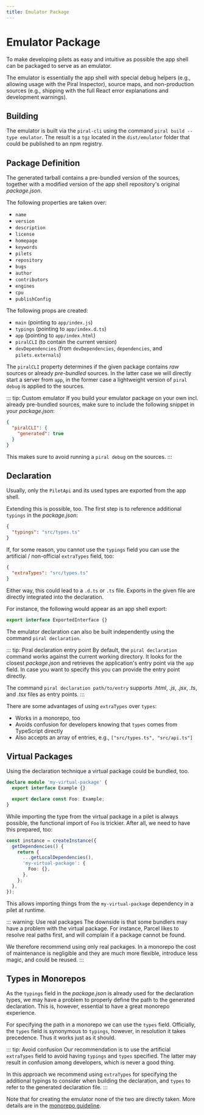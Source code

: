 ```yaml
---
title: Emulator Package
---
```


# Emulator Package

To make developing pilets as easy and intuitive as possible the app shell can be packaged to serve as an emulator.

The emulator is essentially the app shell with special debug helpers (e.g., allowing usage with the Piral Inspector), source maps, and non-production sources (e.g., shipping with the full React error explanations and development warnings).

## Building

The emulator is built via the `piral-cli` using the command `piral build --type emulator`. The result is a `tgz` located in the `dist/emulator` folder that could be published to an npm registry.

## Package Definition

The generated tarball contains a pre-bundled version of the sources, together with a modified version of the app shell repository's original *package.json*.

The following properties are taken over:

- `name`
- `version`
- `description`
- `license`
- `homepage`
- `keywords`
- `pilets`
- `repository`
- `bugs`
- `author`
- `contributors`
- `engines`
- `cpu`
- `publishConfig`

The following props are created:

- `main` (pointing to `app/index.js`)
- `typings` (pointing to `app/index.d.ts`)
- `app` (pointing to `app/index.html`)
- `piralCLI` (to contain the current version)
- `devDependencies` (from `devDependencies`, `dependencies`, and `pilets.externals`)

The `piralCLI` property determines if the given package contains *raw* sources or already *pre-bundled* sources. In the latter case we will directly start a server from `app`, in the former case a lightweight version of `piral debug` is applied to the sources.

::: tip: Custom emulator
If you build your emulator package on your own incl. already pre-bundled sources, make sure to include the following snippet in your *package.json*:

```json
{
  "piralCLI": {
    "generated": true
  }
}
```

This makes sure to avoid running a `piral debug` on the sources.
:::

## Declaration

Usually, only the `PiletApi` and its used types are exported from the app shell.

Extending this is possible, too. The first step is to reference additional `typings` in the *package.json*:

```json
{
  "typings": "src/types.ts"
}
```

If, for some reason, you cannot use the `typings` field you can use the artificial / non-official `extraTypes` field, too:

```json
{
  "extraTypes": "src/types.ts"
}
```

Either way, this could lead to a `.d.ts` or `.ts` file. Exports in the given file are directly integrated into the declaration.

For instance, the following would appear as an app shell export:

```ts
export interface ExportedInterface {}
```

The emulator declaration can also be built independently using the command `piral declaration`.

::: tip: Piral declaration entry point
By default, the `piral declaration` command works against the current working directory. It looks for the closest *package.json* and retrieves the application's entry point via the `app` field. In case you want to specify this you can provide the entry point directly.

The command `piral declaration path/to/entry` supports *.html*, *.js*, *.jsx*, *.ts*, and *.tsx* files as entry points.
:::

There are some advantages of using `extraTypes` over `types`:

- Works in a monorepo, too
- Avoids confusion for developers knowing that `types` comes from TypeScript directly
- Also accepts an array of entries, e.g., `["src/types.ts", "src/api.ts"]`

## Virtual Packages

Using the declaration technique a virtual package could be bundled, too.

```ts
declare module 'my-virtual-package' {
  export interface Example {}

  export declare const Foo: Example;
}
```

While importing the type from the virtual package in a pilet is always possible, the functional import of `Foo` is trickier. After all, we need to have this prepared, too:

```ts
const instance = createInstance({
  getDependencies() {
    return {
      ...getLocalDependencies(),
      'my-virtual-package': {
        Foo: {},
      },
    };
  },
});
```

This allows importing things from the `my-virtual-package` dependency in a pilet at runtime.

::: warning: Use real packages
The downside is that some bundlers may have a problem with the virtual package. For instance, Parcel likes to resolve real paths first, and will complain if a package cannot be found.

We therefore recommend using only real packages. In a monorepo the cost of maintenance is negligible and they are much more flexible, introduce less magic, and could be reused.
:::

## Types in Monorepos

As the `typings` field in the *package.json* is already used for the declaration types, we may have a problem to properly define the path to the generated declaration. This is, however, essential to have a great monorepo experience.

For specifying the path in a monorepo we can use the `types` field. Officially, the `types` field is synonymous to `typings`, however, in resolution it takes precedence. Thus it works just as it should.

::: tip: Avoid confusion
Our recommendation is to use the artificial `extraTypes` field to avoid having `typings` and `types` specified. The latter may result in confusion among developers, which is never a good thing.

In this approach we recommend using `extraTypes` for specifying the additional typings to consider when building the declaration, and `types` to refer to the generated declaration file.
:::

Note that for creating the emulator none of the two are directly taken. More details are in the [monorepo guideline](../tutorials/23-monorepo.md).
